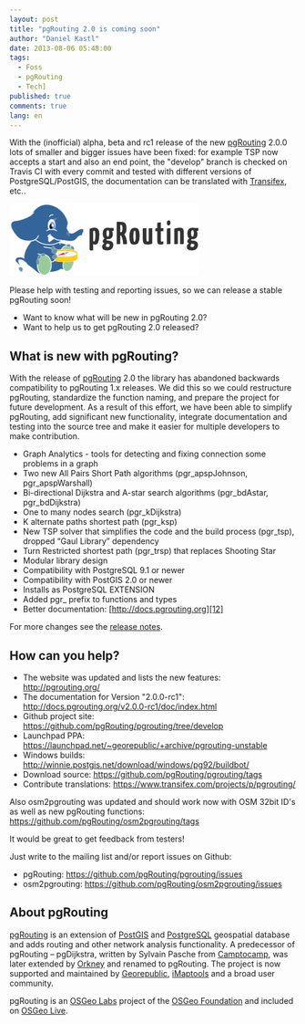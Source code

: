 ```yaml
---
layout: post
title: "pgRouting 2.0 is coming soon"
author: "Daniel Kastl"
date: 2013-08-06 05:48:00
tags: 
  - Foss 
  - pgRouting 
  - Tech]
published: true
comments: true
lang: en
---
```


With the (inofficial) alpha, beta and rc1 release of the new [pgRouting][2] 2.0.0 lots of smaller and bigger issues have been fixed: for example TSP now accepts a start and also an end point, the "develop" branch is checked on Travis CI
with every commit and tested with different versions of PostgreSQL/PostGIS, the documentation can be translated with [Transifex][14], etc..

![pgRouting Project][1]

Please help with testing and reporting issues, so we can release a stable pgRouting soon!

* Want to know what will be new in pgRouting 2.0?
* Want to help us to get pgRouting 2.0 released?

<!-- more -->


## What is new with pgRouting?

With the release of [pgRouting][2] 2.0 the library has abandoned backwards compatibility to pgRouting 1.x releases. We did this so we could restructure pgRouting, standardize the function naming, and prepare the project for future development. As a result of this effort, we have been able to simplify pgRouting, add significant new functionality, integrate documentation and testing into the source tree and make it easier for multiple developers to make contribution.

* Graph Analytics - tools for detecting and fixing connection some problems in a graph
* Two new All Pairs Short Path algorithms (pgr_apspJohnson, pgr_apspWarshall)
* Bi-directional Dijkstra and A-star search algorithms (pgr_bdAstar, pgr_bdDijkstra)
* One to many nodes search (pgr_kDijkstra)
* K alternate paths shortest path (pgr_ksp)
* New TSP solver that simplifies the code and the build process (pgr_tsp), dropped “Gaul Library” dependency
* Turn Restricted shortest path (pgr_trsp) that replaces Shooting Star
* Modular library design
* Compatibility with PostgreSQL 9.1 or newer
* Compatibility with PostGIS 2.0 or newer
* Installs as PostgreSQL EXTENSION
* Added pgr_ prefix to functions and types
* Better documentation: [http://docs.pgrouting.org][12]

For more changes see the [release notes][13].

## How can you help?

* The website was updated and lists the new features: http://pgrouting.org/
* The documentation for Version "2.0.0-rc1": http://docs.pgrouting.org/v2.0.0-rc1/doc/index.html
* Github project site: https://github.com/pgRouting/pgrouting/tree/develop
* Launchpad PPA: https://launchpad.net/~georepublic/+archive/pgrouting-unstable
* Windows builds: http://winnie.postgis.net/download/windows/pg92/buildbot/
* Download source: https://github.com/pgRouting/pgrouting/tags
* Contribute translations: https://www.transifex.com/projects/p/pgrouting/

Also osm2pgrouting was updated and should work now with OSM 32bit ID's as well as new pgRouting functions: https://github.com/pgRouting/osm2pgrouting/tags

It would be great to get feedback from testers!

Just write to the mailing list and/or report issues on Github:

* pgRouting: https://github.com/pgRouting/pgrouting/issues
* osm2pgrouting: https://github.com/pgRouting/osm2pgrouting/issues


## About pgRouting

[pgRouting][2] is an extension of [PostGIS][3] and [PostgreSQL][4] geospatial database and adds routing and other network analysis functionality. A predecessor of pgRouting – pgDijkstra, written by Sylvain Pasche from [Camptocamp][5], was later extended by [Orkney][6] and renamed to pgRouting. The project is now supported and maintained by [Georepublic][7], [iMaptools][8] and a broad user community.

pgRouting is an [OSGeo Labs][9] project of the [OSGeo Foundation][10] and included on [OSGeo Live][11].


[1]: /media/2013/pgrouting-logo.png
[2]: http://www.pgrouting.org/
[3]: http://postgis.net/
[4]: http://postgresql.org/
[5]: http://camptocamp.com/
[6]: http://www.orkney.co.jp/
[7]: http://georepublic.info/
[8]: http://imaptools.com/
[9]: http://wiki.osgeo.org/wiki/OSGeo_Labs
[10]: http://osgeo.org/
[11]: http://live.osgeo.org/
[12]: http://docs.pgrouting.org
[13]: http://docs.pgrouting.org/dev/doc/src/changelog/2.0.html
[14]: https://www.transifex.com/projects/p/pgrouting/
